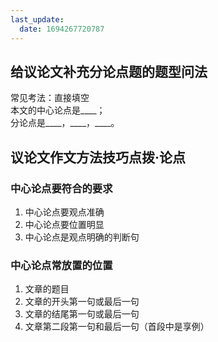 ```yaml
---
last_update:
  date: 1694267720787
---
```


## 给议论文补充分论点题的题型问法

常见考法：直接填空  
本文的中心论点是\_\_\_\_；  
分论点是\_\_\_\_，\_\_\_\_，\_\_\_\_。

## 议论文作文方法技巧点拨·论点

### 中心论点要符合的要求

1. 中心论点要观点准确
2. 中心论点要位置明显
3. 中心论点是观点明确的判断句

### 中心论点常放置的位置

1. 文章的题目
2. 文章的开头第一句或最后一句
3. 文章的结尾第一句或最后一句
4. 文章第二段第一句和最后一句（首段中是享例）
